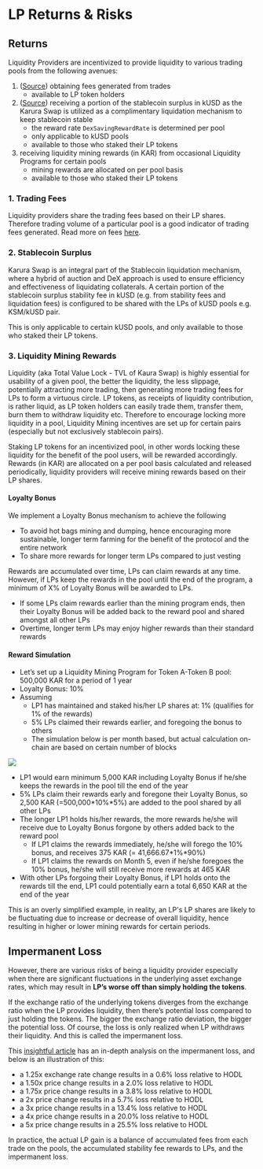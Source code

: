 # LP Returns & Risks

## Returns

Liquidity Providers are incentivized to provide liquidity to various trading pools from the following avenues:

1. \([Source](https://github.com/AcalaNetwork/Acala/blob/master/runtime/karura/src/lib.rs#L1067)\) obtaining fees generated from trades
   * available to LP token holders
2. \([Source](https://github.com/AcalaNetwork/Acala/blob/4e6a2b94f5153cd7a09279914366927f357767d5/modules/incentives/src/lib.rs#L201)\) receiving a portion of the stablecoin surplus in kUSD as the Karura Swap is utilized as a complimentary liquidation mechanism to keep stablecoin stable
   * the reward rate `DexSavingRewardRate` is determined per pool
   * only applicable to kUSD pools
   * available to those who staked their LP tokens
3. receiving liquidity mining rewards \(in KAR\) from occasional Liquidity Programs for certain pools
   * mining rewards are allocated on per pool basis
   * available to those who staked their LP tokens

### 1. Trading Fees

Liquidity providers share the trading fees based on their LP shares. Therefore trading volume of a particular pool is a good indicator of trading fees generated. Read more on fees [here](fees.md).

### 2. **Stablecoin Surplus**

Karura Swap is an integral part of the Stablecoin liquidation mechanism, where a hybrid of auction and DeX approach is used to ensure efficiency and effectiveness of liquidating collaterals. A certain portion of the stablecoin surplus stability fee in kUSD \(e.g. from stability fees and liquidation fees\)  is configured to be shared with the LPs of kUSD pools e.g. KSM/kUSD pair.

This is only applicable to certain kUSD pools, and only available to those who staked their LP tokens.

### 3. Liquidity Mining Rewards

Liquidity \(aka Total Value Lock - TVL of Kaura Swap\) is highly essential for usability of a given pool, the better the liquidity, the less slippage, potentially attracting more trading, then generating more trading fees for LPs to form a virtuous circle. LP tokens, as receipts of liquidity contribution, is rather liquid, as LP token holders can easily trade them, transfer them, burn them to withdraw liquidity etc. Therefore to encourage locking more liquidity in a pool, Liquidity Mining incentives are set up for certain pairs \(especially but not exclusively stablecoin pairs\).

Staking LP tokens for an incentivized pool, in other words locking these liquidity for the benefit of the pool users, will be rewarded accordingly. Rewards \(in KAR\) are allocated on a per pool basis calculated and released periodically, liquidity providers will receive mining rewards based on their LP shares. 

#### Loyalty Bonus

We implement a Loyalty Bonus mechanism to achieve the following

* To avoid hot bags mining and dumping, hence encouraging more sustainable, longer term farming for the benefit of the protocol and the entire network
* To share more rewards for longer term LPs compared to just vesting

Rewards are accumulated over time, LPs can claim rewards at any time. However, if LPs keep the rewards in the pool until the end of the program, a minimum of X% of Loyalty Bonus will be awarded to LPs. 

* If some LPs claim rewards earlier than the mining program ends, then their Loyalty Bonus will be added back to the reward pool and shared amongst all other LPs
* Overtime, longer term LPs may enjoy higher rewards than their standard rewards

#### Reward Simulation

* Let’s set up a Liquidity Mining Program for Token A-Token B pool: 500,000 KAR for a period of 1 year
* Loyalty Bonus: 10%
* Assuming 
  * LP1 has maintained and staked his/her LP shares at: 1% \(qualifies for 1% of the rewards\)
  * 5% LPs claimed their rewards earlier, and foregoing the bonus to others
  * The simulation below is per month based, but actual calculation on-chain are based on certain number of blocks

![](https://lh5.googleusercontent.com/De8grUCHCxHReiWnpfoO_mi3ehzdrQ6vI-NZsLQEck23owvX_Wx1L0rjmx3WyeuL5QYbROinogWWoT6tzn-yAgQIXKYgabgbBfgXsMgT0PLe85GbREJRmRqx8qh1IsDQYkHdkf2f)

* LP1 would earn minimum 5,000 KAR including Loyalty Bonus if he/she keeps the rewards in the pool till the end of the year
* 5% LPs claim their rewards early and foregone their Loyalty Bonus, so 2,500 KAR \(=500,000\*10%\*5%\) are added to the pool shared by all other LPs
* The longer LP1 holds his/her rewards, the more rewards he/she will receive due to Loyalty Bonus forgone by others added back to the reward pool
  * If LP1 claims the rewards immediately, he/she will forego the 10% bonus, and receives 375 KAR \(= 41,666.67\*1%\*90%\)
  * If LP1 claims the rewards on Month 5, even if he/she foregoes the 10% bonus, he/she will still receive more rewards at 465 KAR
* With other LPs forgoing their Loyalty Bonus, if LP1 holds onto the rewards till the end, LP1 could potentially earn a total 6,650 KAR at the end of the year

This is an overly simplified example, in reality, an LP's LP shares are likely to be fluctuating due to increase or decrease of overall liquidity, hence resulting in higher or lower mining rewards for certain periods.

## Impermanent Loss

However, there are various risks of being a liquidity provider especially when there are significant fluctuations in the underlying asset exchange rates, which may result in **LP’s worse off than simply holding the tokens**. 

If the exchange ratio of the underlying tokens diverges from the exchange ratio when the LP provides liquidity, then there’s potential loss compared to just holding the tokens. The bigger the exchange ratio deviation, the bigger the potential loss. Of course, the loss is only realized when LP withdraws their liquidity. And this is called the impermanent loss.

This  [insightful article](https://pintail.medium.com/uniswap-a-good-deal-for-liquidity-providers-104c0b6816f2) has an in-depth analysis on the impermanent loss, and below is an illustration of this:

* a 1.25x exchange rate change results in a 0.6% loss relative to HODL 
* a 1.50x price change results in a 2.0% loss relative to HODL 
* a 1.75x price change results in a 3.8% loss relative to HODL 
* a 2x price change results in a 5.7% loss relative to HODL 
* a 3x price change results in a 13.4% loss relative to HODL 
* a 4x price change results in a 20.0% loss relative to HODL 
* a 5x price change results in a 25.5% loss relative to HODL

In practice, the actual LP gain is a balance of accumulated fees from each trade on the pools, the accumulated stability fee rewards to LPs, and the impermanent loss. 


